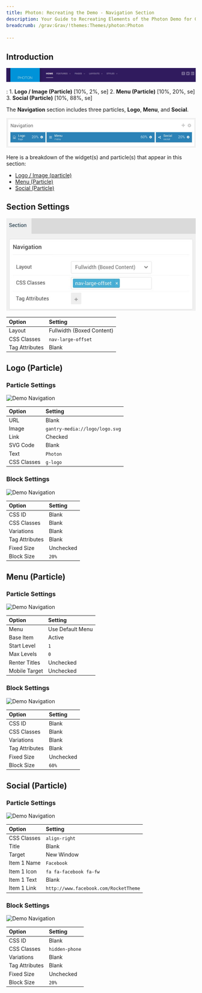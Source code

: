 ```yaml
---
title: Photon: Recreating the Demo - Navigation Section
description: Your Guide to Recreating Elements of the Photon Demo for Grav
breadcrumb: /grav:Grav/!themes:Themes/photon:Photon

---
```


## Introduction

![](assets/demo_1.jpeg)

:   1. **Logo / Image (Particle)** [10%, 2%, se]
    2. **Menu (Particle)** [10%, 20%, se]
    3. **Social (Particle)** [10%, 88%, se]

The **Navigation** section includes three particles, **Logo**, **Menu**, and **Social**.

![](assets/home_navigation.jpeg)

Here is a breakdown of the widget(s) and particle(s) that appear in this section:

* [Logo / Image (particle)](#logo-(particle))
* [Menu (Particle)](#menu-(particle))
* [Social (Particle)](#social-(particle))

## Section Settings

![](assets/demo_navigation_settings.jpeg)

| Option           | Setting                   |
| :--------------- | :----------               |
| Layout           | Fullwidth (Boxed Content) |
| CSS Classes      | `nav-large-offset`        |
| Tag Attributes   | Blank                     |

## Logo (Particle)

### Particle Settings

![Demo Navigation](demo_navigation_1.jpeg)

| Option      | Setting                        |
| :-----      | :-----                         |
| URL         | Blank                          |
| Image       | `gantry-media://logo/logo.svg` |
| Link        | Checked                        |
| SVG Code    | Blank                          |
| Text        | `Photon`                       |
| CSS Classes | `g-logo`                       |

### Block Settings

![Demo Navigation](demo_navigation_2.jpeg)

| Option         | Setting   |
| :-----         | :-----    |
| CSS ID         | Blank     |
| CSS Classes    | Blank     |
| Variations     | Blank     |
| Tag Attributes | Blank     |
| Fixed Size     | Unchecked |
| Block Size     | `20%`     |

## Menu (Particle)

### Particle Settings

![Demo Navigation](demo_navigation_3.jpeg)

| Option        | Setting          |
| :-----        | :-----           |
| Menu          | Use Default Menu |
| Base Item     | Active           |
| Start Level   | `1`              |
| Max Levels    | `0`              |
| Renter Titles | Unchecked        |
| Mobile Target | Unchecked        |


### Block Settings

![Demo Navigation](demo_navigation_4.jpeg)

| Option         | Setting   |
| :-----         | :-----    |
| CSS ID         | Blank     |
| CSS Classes    | Blank     |
| Variations     | Blank     |
| Tag Attributes | Blank     |
| Fixed Size     | Unchecked |
| Block Size     | `60%`     |

## Social (Particle)

### Particle Settings

![Demo Navigation](demo_navigation_5.jpeg)

| Option      | Setting                               |
| :-----      | :-----                                |
| CSS Classes | `align-right`                         |
| Title       | Blank                                 |
| Target      | New Window                            |
| Item 1 Name | `Facebook`                            |
| Item 1 Icon | `fa fa-facebook fa-fw`                |
| Item 1 Text | Blank                                 |
| Item 1 Link | `http://www.facebook.com/RocketTheme` |


### Block Settings

![Demo Navigation](demo_navigation_6.jpeg)

| Option         | Setting        |
| :-----         | :-----         |
| CSS ID         | Blank          |
| CSS Classes    | `hidden-phone` |
| Variations     | Blank          |
| Tag Attributes | Blank          |
| Fixed Size     | Unchecked      |
| Block Size     | `20%`          |